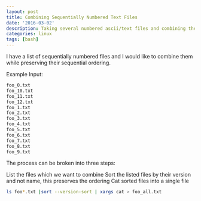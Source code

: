 ```yaml
---
layout: post
title: Combining Sequentially Numbered Text Files
date: '2016-03-02'
description: Taking several numbered ascii/text files and combining them
categories: linux
tags: [bash]
---
```


I have a list of sequentially numbered files and I would like to combine them while preserving their sequential ordering. 

Example Input:

~~~bash
foo_0.txt
foo_10.txt
foo_11.txt
foo_12.txt
foo_1.txt
foo_2.txt
foo_3.txt
foo_4.txt
foo_5.txt
foo_6.txt
foo_7.txt
foo_8.txt
foo_9.txt
~~~

The process can be broken into three steps:

List the files which we want to combine
Sort the listed files by their version and not name, this preserves the ordering
Cat sorted files into a single file

~~~bash
ls foo*.txt |sort --version-sort | xargs cat > foo_all.txt
~~~

